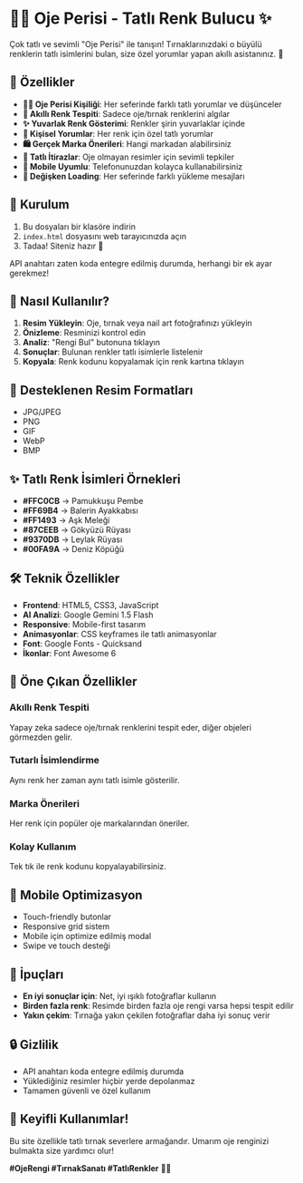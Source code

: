 # 🧚‍♀️ Oje Perisi - Tatlı Renk Bulucu ✨

Çok tatlı ve sevimli "Oje Perisi" ile tanışın! Tırnaklarınızdaki o büyülü renklerin tatlı isimlerini bulan, size özel yorumlar yapan akıllı asistanınız. 💅

## 🌸 Özellikler

- **🧚‍♀️ Oje Perisi Kişiliği**: Her seferinde farklı tatlı yorumlar ve düşünceler
- **💅 Akıllı Renk Tespiti**: Sadece oje/tırnak renklerini algılar
- **✨ Yuvarlak Renk Gösterimi**: Renkler şirin yuvarlaklar içinde
- **💖 Kişisel Yorumlar**: Her renk için özel tatlı yorumlar
- **🛍️ Gerçek Marka Önerileri**: Hangi markadan alabilirsiniz
- **🚫 Tatlı İtirazlar**: Oje olmayan resimler için sevimli tepkiler
- **📱 Mobile Uyumlu**: Telefonunuzdan kolayca kullanabilirsiniz
- **🎨 Değişken Loading**: Her seferinde farklı yükleme mesajları

## 🚀 Kurulum

1. Bu dosyaları bir klasöre indirin
2. `index.html` dosyasını web tarayıcınızda açın
3. Tadaa! Siteniz hazır 🎉

API anahtarı zaten koda entegre edilmiş durumda, herhangi bir ek ayar gerekmez!

## 💖 Nasıl Kullanılır?

1. **Resim Yükleyin**: Oje, tırnak veya nail art fotoğrafınızı yükleyin
2. **Önizleme**: Resminizi kontrol edin  
3. **Analiz**: "Rengi Bul" butonuna tıklayın
4. **Sonuçlar**: Bulunan renkler tatlı isimlerle listelenir
5. **Kopyala**: Renk kodunu kopyalamak için renk kartına tıklayın

## 🎨 Desteklenen Resim Formatları

- JPG/JPEG
- PNG
- GIF
- WebP
- BMP

## ✨ Tatlı Renk İsimleri Örnekleri

- **#FFC0CB** → Pamukkuşu Pembe
- **#FF69B4** → Balerin Ayakkabısı  
- **#FF1493** → Aşk Meleği
- **#87CEEB** → Gökyüzü Rüyası
- **#9370DB** → Leylak Rüyası
- **#00FA9A** → Deniz Köpüğü

## 🛠 Teknik Özellikler

- **Frontend**: HTML5, CSS3, JavaScript
- **AI Analizi**: Google Gemini 1.5 Flash
- **Responsive**: Mobile-first tasarım
- **Animasyonlar**: CSS keyframes ile tatlı animasyonlar
- **Font**: Google Fonts - Quicksand
- **İkonlar**: Font Awesome 6

## 🌟 Öne Çıkan Özellikler

### Akıllı Renk Tespiti
Yapay zeka sadece oje/tırnak renklerini tespit eder, diğer objeleri görmezden gelir.

### Tutarlı İsimlendirme
Aynı renk her zaman aynı tatlı isimle gösterilir.

### Marka Önerileri
Her renk için popüler oje markalarından öneriler.

### Kolay Kullanım
Tek tık ile renk kodunu kopyalayabilirsiniz.

## 📱 Mobile Optimizasyon

- Touch-friendly butonlar
- Responsive grid sistem
- Mobile için optimize edilmiş modal
- Swipe ve touch desteği

## 🎯 İpuçları

- **En iyi sonuçlar için**: Net, iyi ışıklı fotoğraflar kullanın
- **Birden fazla renk**: Resimde birden fazla oje rengi varsa hepsi tespit edilir
- **Yakın çekim**: Tırnağa yakın çekilen fotoğraflar daha iyi sonuç verir

## 🔒 Gizlilik

- API anahtarı koda entegre edilmiş durumda
- Yüklediğiniz resimler hiçbir yerde depolanmaz  
- Tamamen güvenli ve özel kullanım

## 💝 Keyifli Kullanımlar!

Bu site özellikle tatlı tırnak severlere armağandır. Umarım oje renginizi bulmakta size yardımcı olur! 

**#OjeRengi #TırnakSanatı #TatlıRenkler** 💅✨ 